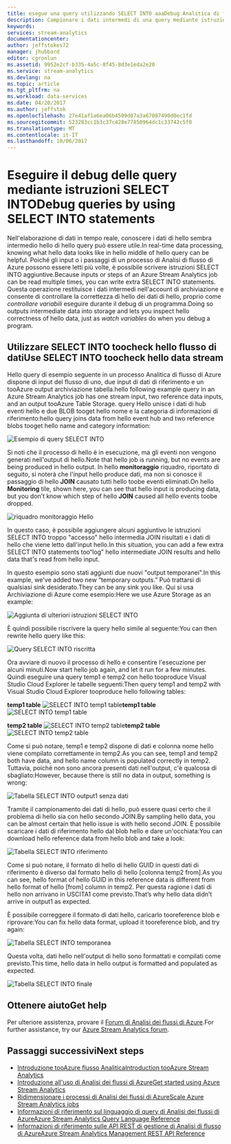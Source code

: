 ```yaml
---
title: esegue una query utilizzando SELECT INTO aaaDebug Analitica di flusso di Azure | Documenti Microsoft
description: Campionare i dati intermedi di una query mediante istruzioni SELECT INTO in Analisi di flusso
keywords: 
services: stream-analytics
documentationcenter: 
author: jeffstokes72
manager: jhubbard
editor: cgronlun
ms.assetid: 9952e2cf-b335-4a5c-8f45-8d3e1eda2e20
ms.service: stream-analytics
ms.devlang: na
ms.topic: article
ms.tgt_pltfrm: na
ms.workload: data-services
ms.date: 04/20/2017
ms.author: jeffstok
ms.openlocfilehash: 27e41af1a6ea06b4509d07a3a67087490d0ec1fd
ms.sourcegitcommit: 523283cc1b3c37c428e77850964dc1c33742c5f0
ms.translationtype: MT
ms.contentlocale: it-IT
ms.lasthandoff: 10/06/2017
---
```

# <a name="debug-queries-by-using-select-into-statements"></a><span data-ttu-id="f5186-103">Eseguire il debug delle query mediante istruzioni SELECT INTO</span><span class="sxs-lookup"><span data-stu-id="f5186-103">Debug queries by using SELECT INTO statements</span></span>

<span data-ttu-id="f5186-104">Nell'elaborazione di dati in tempo reale, conoscere i dati di hello sembra intermedio hello di hello query può essere utile.</span><span class="sxs-lookup"><span data-stu-id="f5186-104">In real-time data processing, knowing what hello data looks like in hello middle of hello query can be helpful.</span></span> <span data-ttu-id="f5186-105">Poiché gli input o i passaggi di un processo di Analisi di flusso di Azure possono essere letti più volte, è possibile scrivere istruzioni SELECT INTO aggiuntive.</span><span class="sxs-lookup"><span data-stu-id="f5186-105">Because inputs or steps of an Azure Stream Analytics job can be read multiple times, you can write extra SELECT INTO statements.</span></span> <span data-ttu-id="f5186-106">Questa operazione restituisce i dati intermedi nell'account di archiviazione e consente di controllare la correttezza di hello dei dati di hello, proprio come *controllare variabili* eseguire durante il debug di un programma.</span><span class="sxs-lookup"><span data-stu-id="f5186-106">Doing so outputs intermediate data into storage and lets you inspect hello correctness of hello data, just as *watch variables* do when you debug a program.</span></span>

## <a name="use-select-into-toocheck-hello-data-stream"></a><span data-ttu-id="f5186-107">Utilizzare SELECT INTO toocheck hello flusso di dati</span><span class="sxs-lookup"><span data-stu-id="f5186-107">Use SELECT INTO toocheck hello data stream</span></span>

<span data-ttu-id="f5186-108">Hello query di esempio seguente in un processo Analitica di flusso di Azure dispone di input del flusso di uno, due input di dati di riferimento e un tooAzure output archiviazione tabella.</span><span class="sxs-lookup"><span data-stu-id="f5186-108">hello following example query in an Azure Stream Analytics job has one stream input, two reference data inputs, and an output tooAzure Table Storage.</span></span> <span data-ttu-id="f5186-109">query Hello unisce i dati di hub eventi hello e due BLOB tooget hello nome e la categoria di informazioni di riferimento:</span><span class="sxs-lookup"><span data-stu-id="f5186-109">hello query joins data from hello event hub and two reference blobs tooget hello name and category information:</span></span>

![Esempio di query SELECT INTO](./media/stream-analytics-select-into/stream-analytics-select-into-query1.png)

<span data-ttu-id="f5186-111">Si noti che il processo di hello è in esecuzione, ma gli eventi non vengono generati nell'output di hello.</span><span class="sxs-lookup"><span data-stu-id="f5186-111">Note that hello job is running, but no events are being produced in hello output.</span></span> <span data-ttu-id="f5186-112">In hello **monitoraggio** riquadro, riportato di seguito, si noterà che l'input hello produce dati, ma non si conosce il passaggio di hello **JOIN** causato tutti hello toobe eventi eliminati.</span><span class="sxs-lookup"><span data-stu-id="f5186-112">On hello **Monitoring** tile, shown here, you can see that hello input is producing data, but you don’t know which step of hello **JOIN** caused all hello events toobe dropped.</span></span>

![riquadro monitoraggio Hello](./media/stream-analytics-select-into/stream-analytics-select-into-monitor.png)
 
<span data-ttu-id="f5186-114">In questo caso, è possibile aggiungere alcuni aggiuntivo le istruzioni SELECT INTO troppo "accesso" hello intermedia JOIN risultati e i dati di hello che viene letto dall'input hello.</span><span class="sxs-lookup"><span data-stu-id="f5186-114">In this situation, you can add a few extra SELECT INTO statements too“log” hello intermediate JOIN results and hello data that's read from hello input.</span></span>

<span data-ttu-id="f5186-115">In questo esempio sono stati aggiunti due nuovi "output temporanei".</span><span class="sxs-lookup"><span data-stu-id="f5186-115">In this example, we've added two new “temporary outputs.”</span></span> <span data-ttu-id="f5186-116">Può trattarsi di qualsiasi sink desiderato.</span><span class="sxs-lookup"><span data-stu-id="f5186-116">They can be any sink you like.</span></span> <span data-ttu-id="f5186-117">Qui si usa Archiviazione di Azure come esempio:</span><span class="sxs-lookup"><span data-stu-id="f5186-117">Here we use Azure Storage as an example:</span></span>

![Aggiunta di ulteriori istruzioni SELECT INTO](./media/stream-analytics-select-into/stream-analytics-select-into-outputs.png)

<span data-ttu-id="f5186-119">È quindi possibile riscrivere la query hello simile al seguente:</span><span class="sxs-lookup"><span data-stu-id="f5186-119">You can then rewrite hello query like this:</span></span>

![Query SELECT INTO riscritta](./media/stream-analytics-select-into/stream-analytics-select-into-query2.png)

<span data-ttu-id="f5186-121">Ora avviare di nuovo il processo di hello e consentire l'esecuzione per alcuni minuti.</span><span class="sxs-lookup"><span data-stu-id="f5186-121">Now start hello job again, and let it run for a few minutes.</span></span> <span data-ttu-id="f5186-122">Quindi eseguire una query temp1 e temp2 con hello tooproduce Visual Studio Cloud Explorer le tabelle seguenti:</span><span class="sxs-lookup"><span data-stu-id="f5186-122">Then query temp1 and temp2 with Visual Studio Cloud Explorer tooproduce hello following tables:</span></span>

<span data-ttu-id="f5186-123">**temp1 table**
![SELECT INTO temp1 table](./media/stream-analytics-select-into/stream-analytics-select-into-temp-table-1.png)</span><span class="sxs-lookup"><span data-stu-id="f5186-123">**temp1 table**
![SELECT INTO temp1 table](./media/stream-analytics-select-into/stream-analytics-select-into-temp-table-1.png)</span></span>

<span data-ttu-id="f5186-124">**temp2 table**
![SELECT INTO temp2 table](./media/stream-analytics-select-into/stream-analytics-select-into-temp-table-2.png)</span><span class="sxs-lookup"><span data-stu-id="f5186-124">**temp2 table**
![SELECT INTO temp2 table](./media/stream-analytics-select-into/stream-analytics-select-into-temp-table-2.png)</span></span>

<span data-ttu-id="f5186-125">Come si può notare, temp1 e temp2 dispone di dati e colonna nome hello viene compilato correttamente in temp2.</span><span class="sxs-lookup"><span data-stu-id="f5186-125">As you can see, temp1 and temp2 both have data, and hello name column is populated correctly in temp2.</span></span> <span data-ttu-id="f5186-126">Tuttavia, poiché non sono ancora presenti dati nell'output, c'è qualcosa di sbagliato:</span><span class="sxs-lookup"><span data-stu-id="f5186-126">However, because there is still no data in output, something is wrong:</span></span>

![Tabella SELECT INTO output1 senza dati](./media/stream-analytics-select-into/stream-analytics-select-into-out-table-1.png)

<span data-ttu-id="f5186-128">Tramite il campionamento dei dati di hello, può essere quasi certo che il problema di hello sia con hello secondo JOIN.</span><span class="sxs-lookup"><span data-stu-id="f5186-128">By sampling hello data, you can be almost certain that hello issue is with hello second JOIN.</span></span> <span data-ttu-id="f5186-129">È possibile scaricare i dati di riferimento hello dal blob hello e dare un'occhiata:</span><span class="sxs-lookup"><span data-stu-id="f5186-129">You can download hello reference data from hello blob and take a look:</span></span>

![Tabella SELECT INTO riferimento](./media/stream-analytics-select-into/stream-analytics-select-into-ref-table-1.png)

<span data-ttu-id="f5186-131">Come si può notare, il formato di hello di hello GUID in questi dati di riferimento è diverso dal formato hello di hello [colonna temp2 from].</span><span class="sxs-lookup"><span data-stu-id="f5186-131">As you can see, hello format of hello GUID in this reference data is different from hello format of hello [from] column in temp2.</span></span> <span data-ttu-id="f5186-132">Per questa ragione i dati di hello non arrivano in USCITA1 come previsto.</span><span class="sxs-lookup"><span data-stu-id="f5186-132">That’s why hello data didn’t arrive in output1 as expected.</span></span>

<span data-ttu-id="f5186-133">È possibile correggere il formato di dati hello, caricarlo tooreference blob e riprovare:</span><span class="sxs-lookup"><span data-stu-id="f5186-133">You can fix hello data format, upload it tooreference blob, and try again:</span></span>

![Tabella SELECT INTO temporanea](./media/stream-analytics-select-into/stream-analytics-select-into-ref-table-2.png)

<span data-ttu-id="f5186-135">Questa volta, dati hello nell'output di hello sono formattati e compilati come previsto.</span><span class="sxs-lookup"><span data-stu-id="f5186-135">This time, hello data in hello output is formatted and populated as expected.</span></span>

![Tabella SELECT INTO finale](./media/stream-analytics-select-into/stream-analytics-select-into-final-table.png)


## <a name="get-help"></a><span data-ttu-id="f5186-137">Ottenere aiuto</span><span class="sxs-lookup"><span data-stu-id="f5186-137">Get help</span></span>

<span data-ttu-id="f5186-138">Per ulteriore assistenza, provare il [Forum di Analisi dei flussi di Azure](https://social.msdn.microsoft.com/Forums/en-US/home?forum=AzureStreamAnalytics).</span><span class="sxs-lookup"><span data-stu-id="f5186-138">For further assistance, try our [Azure Stream Analytics forum](https://social.msdn.microsoft.com/Forums/en-US/home?forum=AzureStreamAnalytics).</span></span>

## <a name="next-steps"></a><span data-ttu-id="f5186-139">Passaggi successivi</span><span class="sxs-lookup"><span data-stu-id="f5186-139">Next steps</span></span>

* [<span data-ttu-id="f5186-140">Introduzione tooAzure flusso Analitica</span><span class="sxs-lookup"><span data-stu-id="f5186-140">Introduction tooAzure Stream Analytics</span></span>](stream-analytics-introduction.md)
* [<span data-ttu-id="f5186-141">Introduzione all'uso di Analisi dei flussi di Azure</span><span class="sxs-lookup"><span data-stu-id="f5186-141">Get started using Azure Stream Analytics</span></span>](stream-analytics-real-time-fraud-detection.md)
* [<span data-ttu-id="f5186-142">Ridimensionare i processi di Analisi dei flussi di Azure</span><span class="sxs-lookup"><span data-stu-id="f5186-142">Scale Azure Stream Analytics jobs</span></span>](stream-analytics-scale-jobs.md)
* [<span data-ttu-id="f5186-143">Informazioni di riferimento sul linguaggio di query di Analisi dei flussi di Azure</span><span class="sxs-lookup"><span data-stu-id="f5186-143">Azure Stream Analytics Query Language Reference</span></span>](https://msdn.microsoft.com/library/azure/dn834998.aspx)
* [<span data-ttu-id="f5186-144">Informazioni di riferimento sulle API REST di gestione di Analisi di flusso di Azure</span><span class="sxs-lookup"><span data-stu-id="f5186-144">Azure Stream Analytics Management REST API Reference</span></span>](https://msdn.microsoft.com/library/azure/dn835031.aspx)

